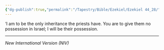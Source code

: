 ```yaml
---
{"dg-publish":true,"permalink":"/Tapestry/Bible/Ezekiel/Ezekiel 44_28/","title":"Ezekiel 44:28","hide":true,"tags":["bible-verse","bible-verse"],"dgHomeLink":true,"dgShowLocalGraph":true,"dgEnableSearch":true}
---
```


‘I am to be the only inheritance the priests have. You are to give them no possession in Israel; I will be their possession.

---
*New International Version (NIV)*